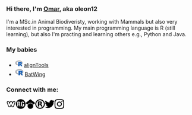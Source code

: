 ### Hi there, I'm [Omar][website], aka oleon12

I'm a MSc.in Animal Biodiveristy, working with Mammals but also very interested in programming. My main programming language is R (still learning), but also I'm practing and learning others e.g., Python and Java. 

### My babies

- <img width="20px" src="https://raw.githubusercontent.com/github/explore/80688e429a7d4ef2fca1e82350fe8e3517d3494d/topics/r/r.png" /> [alignTools][alignTools] 
- <img alt="R" width="22px" src="https://raw.githubusercontent.com/github/explore/80688e429a7d4ef2fca1e82350fe8e3517d3494d/topics/r/r.png" /> [BatWing][BatWing] 


### Connect with me:

[<img align="left" alt="weebly" width="26px" src="https://github.com/oleon12/oleon12/blob/main/Img/weebly.png" />][website]
[<img align="left" alt="research" width="26px" src="https://github.com/oleon12/oleon12/blob/main/Img/Researchgat.png" />][researchG]
[<img align="left" alt="GoogleA" width="26px" src="https://github.com/oleon12/oleon12/blob/main/Img/Google%20Scholar%20icon.svg" />][GoogleAcademic]
[<img align="left" alt="Rpubs" width="26px" src="https://github.com/oleon12/oleon12/blob/main/Img/rpubs.png" />][Rpubs]
[<img align="left" alt="Twitter" width="26px" src="https://github.com/oleon12/oleon12/blob/main/Img/Twitter%20icon.svg" />][Twitter]
[<img align="left" alt="Instagram" width="26px" src="https://github.com/oleon12/oleon12/blob/main/Img/Instagram%20icon.svg" />][Instagram]



[website]: https://leon-alvarado.weebly.com/
[researchG]: https://www.researchgate.net/profile/Omar_Leon-Alvarado?ev=hdr_xprf&_sg=8Z1D88ej8JxjTMlmINXbmsAwqPUmb7fTmFdKR_bhE7tnkYjMpxF1SjfyRa7BVcdR8vv83h0WK0jE0A5_aj3NZ08Q
[GoogleAcademic]: https://scholar.google.com/citations?user=k2Cc4wYAAAAJ&hl=es
[Twitter]: https://twitter.com/leon_alvarado12
[Instagram]: https://www.instagram.com/omar.daniel1206/?hl=es
[alignTools]: https://github.com/oleon12/alignTools
[BatWing]: https://github.com/oleon12/BatWing
[Rpubs]: https://rpubs.com/oleon12
